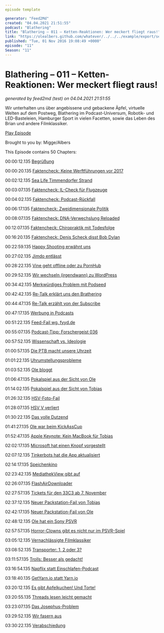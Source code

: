 ```yaml
---
episode template

generator: "Feed2Md"
created: "04.04.2021 21:51:55"
podcast: "Blathering"
title: "Blathering – 011 – Ketten-Reaktionen: Wer meckert fliegt raus!"
link: "https://olealbers.github.com/whatever/../../../example/export/seasons/1/2016/11/Blathering – 011 – Ketten-Reaktionen_ Wer meckert fliegt raus!.md"
published: "Tue, 01 Nov 2016 19:08:49 +0000"
episode: "11"
Season: "11"
---
```


# Blathering – 011 – Ketten-Reaktionen: Wer meckert fliegt raus!
_generated by feed2md (test) on 04.04.2021 21:51:55_

Wir unterhalten uns über angebissene und gebackene Äpfel, virtuelle Welten auf dem Postweg, Blathering im Podcast-Universum, Robotik- und LED-Basteleien, Hamburger Sport in vielen Facetten, sowie das Leben des Brian und andere Filmklassiker.

[Play Episode](https://www.blathering.de/podlove/file/45/s/feed/c/mp3/blathering_011.mp3)

Brought to you by: Migge/Albers

This Episode contains 50 Chapters:


00:00:12.135 [Begrüßung]()

00:00:20.135 [Faktencheck: Keine Werftführungen vor 2017](http://www.die-werftfuehrung.de/oeffentliche-fuehrung)

00:02:12.135 [Sea Life Timmendorfer Strand](https://www.visitsealife.com/timmendorfer-strand/)

00:03:07.135 [Faktencheck: IL-Check für Flugzeuge](https://de.wikipedia.org/wiki/Luftfahrzeug-Instandhaltung#IL-Check_.28Intermediate_Layover.29)

00:04:02.135 [Faktencheck: Podcast-Rückfall](http://www.tobiasmigge.de/2016/10/11/063-fettlogik-%C3%BCberwinden/)

00:06:17.135 [Faktencheck: Zweidimensionale Politik](https://www.zdf.de/comedy/die-anstalt/staatsbuergerkunde-102.html)

00:08:07.135 [Faktencheck: DNA-Verwechslung Reloaded](http://home.benecke.com/search?q=Peggy)

00:12:07.135 [Faktencheck: Chiropraktik mit Todesfolge](http://www.tobiasmigge.de/2015/07/07/006-gesund-ohne-pillen/)

00:16:20.135 [Faktencheck: Denis Scheck disst Bob Dylan](http://www.tagesspiegel.de/kultur/literaturnobelpreis-fuer-bob-dylan-die-eine-haelfte-yeah-die-andere-haelfte-whattt/14683318.html)

00:22:59.135 [Happy Shooting erwähnt uns](http://happyshooting.de/podcast/2016/10/20/479-drama-baby/#t=1:38:06)

00:27:02.135 [Jimdo entlässt](http://www.gruenderszene.de/allgemein/jimdo-entlassungen-viertel-der-mitarbeiter)

00:28:22.135 [Vine geht offline oder zu PornHub](http://www.independent.co.uk/life-style/gadgets-and-tech/news/pornhub-porn-vine-adult-website-six-second-buyout-save-buy-acquisition-a7385441.html)

00:29:52.135 [Wir wechseln (irgendwann) zu WordPress]()

00:34:42.135 [Merkwürdiges Problem mit Podseed](https://twitter.com/tmigge/status/792087240864325636)

00:42:42.135 [Re-Talk erklärt uns den Brathering](https://www.youtube.com/watch?v=tdCsMqV7Ec4)

00:44:47.135 [Re-Talk erzählt von der Subscribe](http://re-talk.de/re008/)

00:47:17.135 [Werbung in Podcasts]()

00:51:22.135 [Feed-Fail wg. fyyd.de](https://fyyd.de/)

00:55:07.135 [Podcast-Tipp: Forschergeist 036](http://forschergeist.de/podcast/fg036-internationalisierung-der-forschung/)

00:57:52.135 [Wissenschaft vs. Ideologie](https://resonator-podcast.de/2016/res094-kurz-zur-geschichte-der-ptb/)

01:00:57.135 [Die PTB macht unsere Uhrzeit](http://www.ptb.de/)

01:01:22.135 [Uhrumstellungsprobleme]()

01:03:52.135 [Ole bloggt](http://dotnet.work/de/)

01:06:47.135 [Pokalspiel aus der Sicht von Ole](http://millerntor.hamburg/2016/10/neue-gesichter-und-alte-tugenden/)

01:14:02.135 [Pokalspiel aus der Sicht von Tobias](http://www.fcstpauli-afm.de/)

01:26:32.135 [HSV-Foto-Fail](https://twitter.com/fcstpauli/status/791584097432920064/photo/1)

01:28:07.135 [HSV V verliert](http://www.fussball.de/spiel/tus-berne-2-hsv-v/-/spiel/01SF6Q3V4S000000VS54898EVUVM2J7N#!/section/stage)

01:30:22.135 [Das volle Dutzend](http://www.fussball.de/spiel/ahrensburg-2-tus-berne-2/-/spiel/01SF6Q3TRK000000VS54898EVUVM2J7N#!/section/stage)

01:41:27.135 [Ole war beim KickAssCup](http://millerntor.hamburg/2016/10/the-legendary-kick-ass-cup/)

01:52:47.135 [Apple Keynote: Kein MacBook für Tobias]()

02:02:17.135 [Microsoft hat einen Knopf vorgestellt](https://www.heise.de/newsticker/meldung/Angefasst-Microsofts-Eingabegeraet-Surface-Dial-3365575.html)

02:07:12.135 [Tinkerbots hat die App aktualisiert](https://www.tinkerbots.de/)

02:14:17.135 [Speichenkino](https://www.youtube.com/watch?v=-xAJO0NZfqQ)

02:23:42.135 [MediathekView gibt auf](https://netzpolitik.org/2016/mediathekview-am-ende-projekt-sucht-neue-entwickler/)

02:26:07.135 [FlashAirDownloader](http://dotnet.work/2016/05/flashairdownloader-2/)

02:27:57.135 [Tickets für den 33C3 ab 7. November](https://tickets.events.ccc.de/33c3/)

02:37:12.135 [Neuer Packstation-Fail von Tobias]()

02:42:17.135 [Neuer Packstation-Fail von Ole]()

02:48:12.135 [Ole hat ein Sony PSVR](https://www.playstation.com/de-de/explore/playstation-vr/)

02:57:57.135 [Horror-Clowns gibt es nicht nur im PSVR-Spiel](http://www.bildblog.de/82856/die-horror-clown-pr-kampagne-von-bild-de/)

03:05:12.135 [Vernachlässigte Filmklassiker]()

03:08:52.135 [Transporter: 1, 2 oder 3?](https://de.wikipedia.org/wiki/The_Transporter)

03:11:57.135 [Trolls: Besser als gedacht!](https://de.wikipedia.org/wiki/Trolls)

03:16:54.135 [Napflix statt Einschlafen-Podcast](http://napflix.tv/)

03:18:40.135 [GetYarn.io statt Yarn.io](https://getyarn.io/yarn-popular)

03:20:12.135 [Es gibt Apfelkuchen! Und Torte!]()

03:20:55.135 [Threads lesen leicht gemacht]()

03:23:07.135 [Das Josephus-Problem](https://www.youtube.com/watch?v=uCsD3ZGzMgE)

03:29:52.135 [Wir fasern aus]()

03:30:22.135 [Verabschiedung]()


